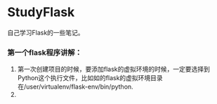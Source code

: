 # StudyFlask
自己学习Flask的一些笔记。

### 第一个flask程序讲解：
1. 第一次创建项目的时候，要添加flask的虚拟环境的时候，一定要选择到Python这个执行文件，比如如的flask的虚拟环境目录在/user/virtualenv/flask-env/bin/python.
2. 
